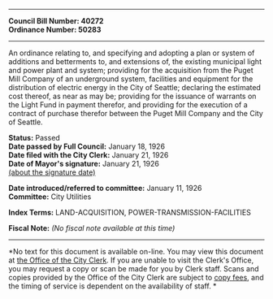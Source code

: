 * * * * *  
  
**Council Bill Number: [](#h0)[](#h2)40272**   
**Ordinance Number: 50283**  
  
* * * * *  
  
An ordinance relating to, and specifying and adopting a plan or system of additions and betterments to, and extensions of, the existing municipal light and power plant and system; providing for the acquisition from the Puget Mill Company of an underground system, facilities and equipment for the distribution of electric energy in the City of Seattle; declaring the estimated cost thereof, as near as may be; providing for the issuance of warrants on the Light Fund in payment therefor, and providing for the execution of a contract of purchase therefor between the Puget Mill Company and the City of Seattle.  
  
**Status:** Passed   
**Date passed by Full Council:** January 18, 1926   
**Date filed with the City Clerk:** January 21, 1926   
**Date of Mayor's signature:** January 21, 1926   
[(about the signature date)](/~public/approvaldate.htm)   
  
  
**Date introduced/referred to committee:** January 11, 1926   
**Committee:** City Utilities   
  
**Index Terms:** LAND-ACQUISITION, POWER-TRANSMISSION-FACILITIES  
  
**Fiscal Note:** *(No fiscal note available at this time)*  
  
* * * * *  
  
*No text for this document is available on-line. You may view this document at [the Office of the City Clerk](http://www.seattle.gov/leg/clerk/contactUs.htm). If you are unable to visit the Clerk's Office, you may request a copy or scan be made for you by Clerk staff. Scans and copies provided by the Office of the City Clerk are subject to [copy fees](http://clerk.seattle.gov/~public/clerkfees.htm), and the timing of service is dependent on the availability of staff. *  
  
  
